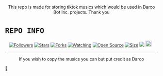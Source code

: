 <p align="center">
This repo is made for storing tiktok musics which would be used in Darco Bot Inc. projects. Thank you
</p>

# ```REPO INFO```
<p align="center">
<a href="https://github.com/turbogaming876/followers"><img title="Followers" src="https://img.shields.io/github/followers/turbogaming876?color=red&style=flat-square"></a>
<a href="https://github.com/turbogaming876/Tiktokmusic-API/stargazers/"><img title="Stars" src="https://img.shields.io/github/stars/turbogaming876/Tiktokmusic-API?color=blue&style=flat-square"></a>
<a href="https://github.com/turbogaming876/Tiktokmusic-API/network/members"><img title="Forks" src="https://img.shields.io/github/forks/turbogaming876/Tiktokmusic-API?color=red&style=flat-square"></a>
<a href="https://github.com/turbogaming876/Tiktokmusic-API/watchers"><img title="Watching" src="https://img.shields.io/github/watchers/turbogaming876/Tiktokmusic-API?label=Watchers&color=blue&style=flat-square"></a>
<a href="https://github.com/turbogaming876/Tiktokmusic-API"><img title="Open Source" src="https://img.shields.io/badge/Author-🦄Dream%20Guy%20Darco-red?v=103"></a>
<a href="https://github.com/turbogaming876/Tiktokmusic-API/"><img title="Size" src="https://img.shields.io/github/repo-size/turbogaming876/Tiktokmusic-API?style=flat-square&color=green"></a>
<a href="https://hits.seeyoufarm.com"><img src="https://hits.seeyoufarm.com/api/count/incr/badge.svg?url=https%3A%2F%2Fgithub.com%2Fturbogaming876%2Ffungames-MD&count_bg=%2379C83D&title_bg=%23555555&icon=probot.svg&icon_color=%2300FF6D&title=hits&edge_flat=false"/></a>
<a href="https://github.com/turbogaming876/fungames/graphs/commit-activity"><img height="20" src="https://img.shields.io/badge/Maintained%3F-yes-green.svg"></a>&nbsp;&nbsp;
</p>
<p align='center'>
    </p>

-------

<p align="center">
If you wish to copy the musics you can but put credit as Darco
</p>


🌝
